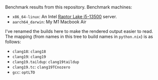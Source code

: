 Benchmark results from this repository. Benchmark machines:

- `x86_64-linux`: An Intel [Raptor Lake i5-13500][intel] server.
- `aarch64_darwin`: My M1 Macbook Air

I've renamed the builds here to make the rendered output easier to
read. The mapping (from names in this tree to build names in
`python.nix`) is as follows:

- `clang18`: `clang18`
- `clang19`: `clang19`
- `clang19.taildup`: `clang19taildup`
- `clang19.tc`: `clang19TCnozero`
- `gcc`: `optLTO`

[intel]: https://www.intel.com/content/www/us/en/products/sku/230580/intel-core-i513500-processor-24m-cache-up-to-4-80-ghz/specifications.html
